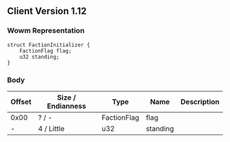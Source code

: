 ## Client Version 1.12

### Wowm Representation
```rust,ignore
struct FactionInitializer {
    FactionFlag flag;
    u32 standing;
}
```
### Body
| Offset | Size / Endianness | Type | Name | Description |
| ------ | ----------------- | ---- | ---- | ----------- |
| 0x00 | ? / - | FactionFlag | flag |  |
| - | 4 / Little | u32 | standing |  |
